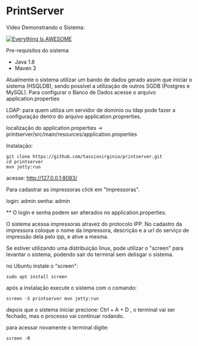 # PrintServer

Video Demonstrando o Sistema:

[![Everything Is AWESOME](https://img.youtube.com/vi/uZycKj1_ZIU/0.jpg)](https://www.youtube.com/embed/uZycKj1_ZIU?rel=0 "Everything Is AWESOME")

Pre-requisitos do sistema
 - Java 1.8 
 - Maven 3
 
 Atualmente o sistema utilizar um bando de dados gerado assim que iniciar o sistema (HSQLDB), sendo possível a utilização de outros SGDB (Postgres e MySQL). Para configurar o Banco de Dados acesse o arquivo application.properties
 
 LDAP: para quem utiliza um servidor de dominio ou ldap pode fazer a configuração dentro do arquivo application.proprerties.
 
 localização do application.properties -> printserver/src/main/resources/application.properties
 
 Instalação:

 ```shell
 git clone https://github.com/tassiovirginio/printserver.git
 cd printserver
 mvn jetty:run
```
 
 acesse: http://127.0.0.1:8083/
 
 Para cadastrar as impressoras click em "Impressoras".
 
 login: admin
 senha: admin
 
 ** O login e senha podem ser alterados no application.properties.
  
 O sistema acessa impressoras atravez do protocolo IPP. No cadastro da impressora coloque o nome da impressora, descrição e a url do serviço de impressão dela pelo ipp, e ative a mesma.
 
 Se estiver utilizando uma distribuição linux, pode utilizar o "screen" para levantar o sistema, podendo sair do terminal sem delisgar o sistema.
 
 no Ubuntu instale o "screen":
 
```shell
sudo apt install screen
```
 após a instalação execute o sistema com o comando:
 
```shell
screen -S printserver mvn jetty:run
``` 

depois que o sistema iniciar precione: Ctrl + A + D   , o terminal vai ser fechado, mas o processo vai continuar rodando.
 
para acessar novamente o terminal digite:

```shell
screen -R 
```